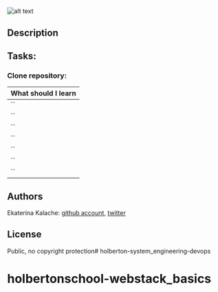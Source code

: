 # 
![alt text]()
## Description

## Tasks:

### __Clone repository:__ 

|What should I learn  |
| ---------------- |
|    ``   |
|    ``    |
|    `` |
|    `` |
|    ``   |
|    ``   |
|    ``    |

## Authors

Ekaterina Kalache: [github account](https://github.com/KatyaKalache), [twitter](https://twitter.com/KatyaKalache)

## License
Public, no copyright protection# holberton-system_engineering-devops
# holbertonschool-webstack_basics
